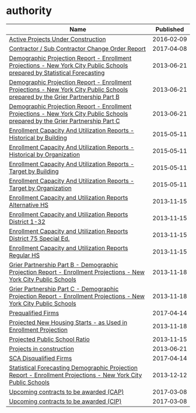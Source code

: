 # authority

Name | Published
---- | ---------
[Active Projects Under Construction](../datasets/2xh6-psuq.md) | 2016&#x2011;02&#x2011;09
[Contractor / Sub Contractor Change Order Report](../datasets/gzvm-na49.md) | 2017&#x2011;04&#x2011;08
[Demographic Projection Report - Enrollment Projections - New York City Public Schools prepared by Statistical Forecasting](../datasets/xzy8-qqgf.md) | 2013&#x2011;06&#x2011;21
[Demographic Projection Report - Enrollment Projections - New York City Public Schools prepared by the Grier Partnership Part B](../datasets/2pkz-byyb.md) | 2013&#x2011;06&#x2011;21
[Demographic Projection Report - Enrollment Projections - New York City Public Schools prepared by the Grier Partnership Part C](../datasets/9gmp-f9x2.md) | 2013&#x2011;06&#x2011;21
[Enrollment Capacity And Utilization Reports - Historical by Building](../datasets/hq56-zhrp.md) | 2015&#x2011;05&#x2011;11
[Enrollment Capacity And Utilization Reports - Historical by Organization](../datasets/q9xk-w9iv.md) | 2015&#x2011;05&#x2011;11
[Enrollment Capacity And Utilization Reports - Target by Building](../datasets/gkd7-3vk7.md) | 2015&#x2011;05&#x2011;11
[Enrollment Capacity And Utilization Reports - Target by Organization](../datasets/8b9a-pywy.md) | 2015&#x2011;05&#x2011;11
[Enrollment Capacity and Utilization Reports Alternative HS](../datasets/rqx9-kktd.md) | 2013&#x2011;11&#x2011;15
[Enrollment Capacity and Utilization Reports District 1-32](../datasets/my4g-bvvs.md) | 2013&#x2011;11&#x2011;15
[Enrollment Capacity and Utilization Reports District 75 Special Ed.](../datasets/3cn8-i54i.md) | 2013&#x2011;11&#x2011;15
[Enrollment Capacity and Utilization Reports Regular HS](../datasets/3mim-bd27.md) | 2013&#x2011;11&#x2011;15
[Grier Partnership Part B - Demographic Projection Report - Enrollment Projections - New York City Public Schools](../datasets/nxvh-fkda.md) | 2013&#x2011;11&#x2011;18
[Grier Partnership Part C - Demographic Projection Report - Enrollment Projections - New York City Public Schools](../datasets/d6ph-dqj8.md) | 2013&#x2011;11&#x2011;18
[Prequalified Firms](../datasets/szkz-syh6.md) | 2017&#x2011;04&#x2011;14
[Projected New Housing Starts - as Used in Enrollment Projection](../datasets/pa5t-ktd3.md) | 2013&#x2011;11&#x2011;18
[Projected Public School Ratio](../datasets/n7ta-pz8k.md) | 2013&#x2011;11&#x2011;15
[Projects in construction](../datasets/8586-3zfm.md) | 2013&#x2011;06&#x2011;21
[SCA Disqualified Firms](../datasets/krwf-eng6.md) | 2017&#x2011;04&#x2011;14
[Statistical Forecasting Demographic Projection Report - Enrollment Projections - New York City Public Schools](../datasets/e649-r223.md) | 2013&#x2011;12&#x2011;12
[Upcoming contracts to be awarded (CAP)](../datasets/6m3u-8rbh.md) | 2017&#x2011;03&#x2011;08
[Upcoming contracts to be awarded (CIP)](../datasets/tsak-vtv3.md) | 2017&#x2011;03&#x2011;08

